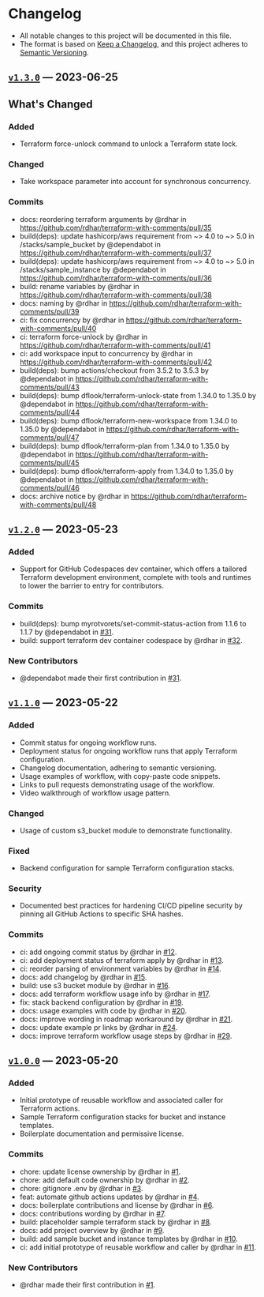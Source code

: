 # Changelog

- All notable changes to this project will be documented in this file.
- The format is based on [Keep a Changelog](https://keepachangelog.com/), and this project adheres to [Semantic Versioning](https://semver.org).

## [`v1.3.0`](https://github.com/rdhar/terraform-with-comments/compare/v1.2.0...v1.3.0) — 2023-06-25

## What's Changed

### Added

- Terraform force-unlock command to unlock a Terraform state lock.

### Changed

- Take workspace parameter into account for synchronous concurrency.

### Commits

- docs: reordering terraform arguments by @rdhar in https://github.com/rdhar/terraform-with-comments/pull/35
- build(deps): update hashicorp/aws requirement from ~> 4.0 to ~> 5.0 in /stacks/sample_bucket by @dependabot in https://github.com/rdhar/terraform-with-comments/pull/37
- build(deps): update hashicorp/aws requirement from ~> 4.0 to ~> 5.0 in /stacks/sample_instance by @dependabot in https://github.com/rdhar/terraform-with-comments/pull/36
- build: rename variables by @rdhar in https://github.com/rdhar/terraform-with-comments/pull/38
- docs: naming by @rdhar in https://github.com/rdhar/terraform-with-comments/pull/39
- ci: fix concurrency by @rdhar in https://github.com/rdhar/terraform-with-comments/pull/40
- ci: terraform force-unlock by @rdhar in https://github.com/rdhar/terraform-with-comments/pull/41
- ci: add workspace input to concurrency by @rdhar in https://github.com/rdhar/terraform-with-comments/pull/42
- build(deps): bump actions/checkout from 3.5.2 to 3.5.3 by @dependabot in https://github.com/rdhar/terraform-with-comments/pull/43
- build(deps): bump dflook/terraform-unlock-state from 1.34.0 to 1.35.0 by @dependabot in https://github.com/rdhar/terraform-with-comments/pull/44
- build(deps): bump dflook/terraform-new-workspace from 1.34.0 to 1.35.0 by @dependabot in https://github.com/rdhar/terraform-with-comments/pull/47
- build(deps): bump dflook/terraform-plan from 1.34.0 to 1.35.0 by @dependabot in https://github.com/rdhar/terraform-with-comments/pull/45
- build(deps): bump dflook/terraform-apply from 1.34.0 to 1.35.0 by @dependabot in https://github.com/rdhar/terraform-with-comments/pull/46
- docs: archive notice by @rdhar in https://github.com/rdhar/terraform-with-comments/pull/48

## [`v1.2.0`](https://github.com/rdhar/terraform-with-comments/compare/v1.1.0...v1.2.0) — 2023-05-23

### Added

- Support for GitHub Codespaces dev container, which offers a tailored Terraform development environment, complete with tools and runtimes to lower the barrier to entry for contributors.

### Commits

- build(deps): bump myrotvorets/set-commit-status-action from 1.1.6 to 1.1.7 by @dependabot in [#31](https://github.com/rdhar/terraform-with-comments/pull/31).
- build: support terraform dev container codespace by @rdhar in [#32](https://github.com/rdhar/terraform-with-comments/pull/32).

### New Contributors

- @dependabot made their first contribution in [#31](https://github.com/rdhar/terraform-with-comments/pull/31).

## [`v1.1.0`](https://github.com/rdhar/terraform-with-comments/compare/v1.0.0...v1.1.0) — 2023-05-22

### Added

- Commit status for ongoing workflow runs.
- Deployment status for ongoing workflow runs that apply Terraform configuration.
- Changelog documentation, adhering to semantic versioning.
- Usage examples of workflow, with copy-paste code snippets.
- Links to pull requests demonstrating usage of the workflow.
- Video walkthrough of workflow usage pattern.

### Changed

- Usage of custom s3_bucket module to demonstrate functionality.

### Fixed

- Backend configuration for sample Terraform configuration stacks.

### Security

- Documented best practices for hardening CI/CD pipeline security by pinning all GitHub Actions to specific SHA hashes.

### Commits

- ci: add ongoing commit status by @rdhar in [#12](https://github.com/rdhar/terraform-with-comments/pull/12).
- ci: add deployment status of terraform apply by @rdhar in [#13](https://github.com/rdhar/terraform-with-comments/pull/13).
- ci: reorder parsing of environment variables by @rdhar in [#14](https://github.com/rdhar/terraform-with-comments/pull/14).
- docs: add changelog by @rdhar in [#15](https://github.com/rdhar/terraform-with-comments/pull/15).
- build: use s3 bucket module by @rdhar in [#16](https://github.com/rdhar/terraform-with-comments/pull/16).
- docs: add terraform workflow usage info by @rdhar in [#17](https://github.com/rdhar/terraform-with-comments/pull/17).
- fix: stack backend configuration by @rdhar in [#19](https://github.com/rdhar/terraform-with-comments/pull/19).
- docs: usage examples with code by @rdhar in [#20](https://github.com/rdhar/terraform-with-comments/pull/20).
- docs: improve wording in roadmap workaround by @rdhar in [#21](https://github.com/rdhar/terraform-with-comments/pull/21).
- docs: update example pr links by @rdhar in [#24](https://github.com/rdhar/terraform-with-comments/pull/24).
- docs: improve terraform workflow usage steps by @rdhar in [#29](https://github.com/rdhar/terraform-with-comments/pull/29).

## [`v1.0.0`](https://github.com/rdhar/terraform-with-comments/commits/v1.0.0) — 2023-05-20

### Added

- Initial prototype of reusable workflow and associated caller for Terraform actions.
- Sample Terraform configuration stacks for bucket and instance templates.
- Boilerplate documentation and permissive license.

### Commits

- chore: update license ownership by @rdhar in [#1](https://github.com/rdhar/terraform-with-comments/pull/1).
- chore: add default code ownership by @rdhar in [#2](https://github.com/rdhar/terraform-with-comments/pull/2).
- chore: gitignore .env by @rdhar in [#3](https://github.com/rdhar/terraform-with-comments/pull/3).
- feat: automate github actions updates by @rdhar in [#4](https://github.com/rdhar/terraform-with-comments/pull/4).
- docs: boilerplate contributions and license by @rdhar in [#6](https://github.com/rdhar/terraform-with-comments/pull/6).
- docs: contributions wording by @rdhar in [#7](https://github.com/rdhar/terraform-with-comments/pull/7).
- build: placeholder sample terraform stack by @rdhar in [#8](https://github.com/rdhar/terraform-with-comments/pull/8).
- docs: add project overview by @rdhar in [#9](https://github.com/rdhar/terraform-with-comments/pull/9).
- build: add sample bucket and instance templates by @rdhar in [#10](https://github.com/rdhar/terraform-with-comments/pull/10).
- ci: add initial prototype of reusable workflow and caller by @rdhar in [#11](https://github.com/rdhar/terraform-with-comments/pull/11).

### New Contributors

- @rdhar made their first contribution in [#1](https://github.com/rdhar/terraform-with-comments/pull/1).
